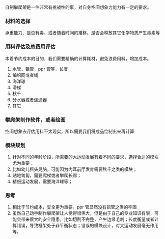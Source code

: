
自制攀爬架是一件非常有挑战性的事，对自身空间想象力能力有一定的要求。

### 材料的选择

承重能力、是否有毒、或者随着时间的推移，是否会释放其它化学物质产生毒素等

### 用料评估及总费用评估

本着节约成本的目的，我们需要精确的计算耗材，避免浪费用料，增加成本。

1. 水管，铝管，ppr 管等，长度
2. 编织网或者绳
3. 海洋球
4. 滑梯
5. 秋千
6. 分水器或者连通器
7. 其它

### 攀爬架制作软件，或者绘图

空间想象去评估用料不太现实，所以需要我们将成品绘制出来再计算

### 模块规划

1. 针对不同的年龄阶段，所需要的大运动发展有着不同的要求，选择合适的模块尤为重要；
2. 比如幼儿摇头晃脑，可能因为内耳前厅发育需要秋千之类的模块；
3. 贴地匍匐，需要爬梯或者攀爬长廊；
4. 精细运动发展，需要海洋球等；

### 思考

1. 相比于节约成本，安全更为重要。ppr 管显然没有铝管之类的牢固
2. 虽然自己动手制作攀爬架让人觉得很伟大，但是由于自己的专业知识有限，可能会带来很大的安全隐患。比如切割不完整，产生边缘毛刺；长度衡量或者计算错误，导致框架处于非平衡状态；错误的模块设计，对大运动发展毫无作用等。